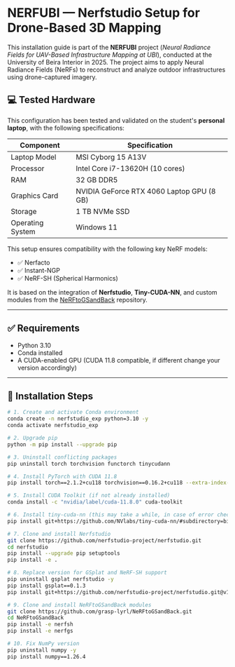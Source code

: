 # NERFUBI — Nerfstudio Setup for Drone-Based 3D Mapping

This installation guide is part of the **NERFUBI** project (_Neural Radiance Fields for UAV-Based Infrastructure Mapping at UBI_), conducted at the University of Beira Interior in 2025. The project aims to apply Neural Radiance Fields (NeRFs) to reconstruct and analyze outdoor infrastructures using drone-captured imagery.

## 💻 Tested Hardware

This configuration has been tested and validated on the student's **personal laptop**, with the following specifications:

| **Component**      | **Specification**                               |
|--------------------|-------------------------------------------------|
| Laptop Model       | MSI Cyborg 15 A13V                              |
| Processor          | Intel Core i7-13620H (10 cores)                 |
| RAM                | 32 GB DDR5                                      |
| Graphics Card      | NVIDIA GeForce RTX 4060 Laptop GPU (8 GB)       |
| Storage            | 1 TB NVMe SSD                                   |
| Operating System   | Windows 11                                      |

This setup ensures compatibility with the following key NeRF models:
- ✅ Nerfacto  
- ✅ Instant-NGP  
- ✅ NeRF-SH (Spherical Harmonics)

It is based on the integration of **Nerfstudio**, **Tiny-CUDA-NN**, and custom modules from the [NeRFtoGSandBack](https://github.com/grasp-lyrl/NeRFtoGSandBack) repository.

---

## ✅ Requirements

- Python 3.10  
- Conda installed  
- A CUDA-enabled GPU (CUDA 11.8 compatible, if different change your version accordingly)

---

## 🔧 Installation Steps

```bash
# 1. Create and activate Conda environment
conda create -n nerfstudio_exp python=3.10 -y
conda activate nerfstudio_exp

# 2. Upgrade pip
python -m pip install --upgrade pip

# 3. Uninstall conflicting packages
pip uninstall torch torchvision functorch tinycudann

# 4. Install PyTorch with CUDA 11.8
pip install torch==2.1.2+cu118 torchvision==0.16.2+cu118 --extra-index-url https://download.pytorch.org/whl/cu118

# 5. Install CUDA Toolkit (if not already installed)
conda install -c "nvidia/label/cuda-11.8.0" cuda-toolkit

# 6. Install tiny-cuda-nn (this may take a while, in case of error check this issue: https://github.com/nerfstudio-project/nerfstudio/issues/3600)
pip install git+https://github.com/NVlabs/tiny-cuda-nn/#subdirectory=bindings/torch

# 7. Clone and install Nerfstudio
git clone https://github.com/nerfstudio-project/nerfstudio.git
cd nerfstudio
pip install --upgrade pip setuptools
pip install -e .

# 8. Replace version for GSplat and NeRF-SH support
pip uninstall gsplat nerfstudio -y
pip install gsplat==0.1.3
pip install git+https://github.com/nerfstudio-project/nerfstudio.git@v1.0.1

# 9. Clone and install NeRFtoGSandBack modules
git clone https://github.com/grasp-lyrl/NeRFtoGSandBack.git
cd NeRFtoGSandBack
pip install -e nerfsh
pip install -e nerfgs

# 10. Fix NumPy version
pip uninstall numpy -y
pip install numpy==1.26.4

